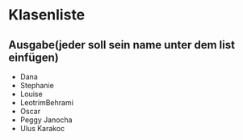
# Klasenliste

## Ausgabe(jeder soll sein name unter dem list einfügen)



- Dana
- Stephanie 
- Louise
- LeotrimBehrami
- Oscar
- Peggy Janocha
- Ulus Karakoc

 
